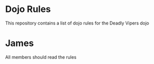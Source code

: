 Dojo Rules
==========

This repository contains a list of dojo rules for the Deadly Vipers dojo

# James

All members should read the rules
